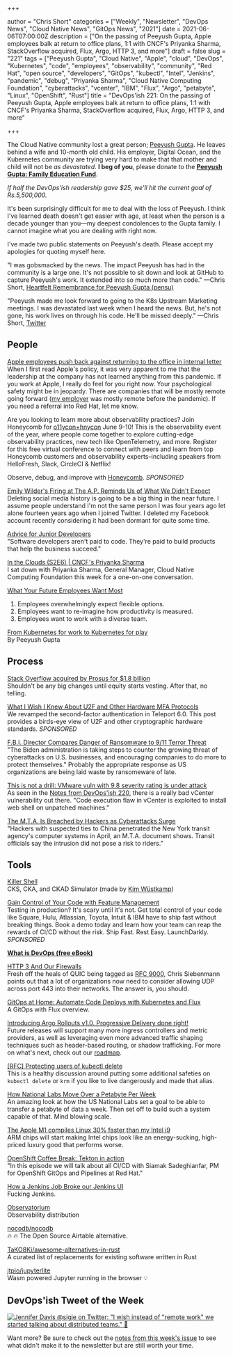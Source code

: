 +++

author = "Chris Short"
categories = ["Weekly", "Newsletter", "DevOps News", "Cloud Native News", "GitOps News", "2021"]
date = 2021-06-06T07:00:00Z
description = ["On the passing of Peeyush Gupta, Apple employees balk at return to office plans, 1:1 with CNCF's Priyanka Sharma, StackOverflow acquired, Flux, Argo, HTTP 3, and more"]
draft = false
slug = "221"
tags = ["Peeyush Gupta", "Cloud Native", "Apple", "cloud", "DevOps", "Kubernetes", "code", "employees", "observability", "community", "Red Hat", "open source", "developers", "GitOps", "kubectl", "Intel", "Jenkins", "pandemic", "debug", "Priyanka Sharma", "Cloud Native Computing Foundation", "cyberattacks", "vcenter", "IBM", "Flux", "Argo", "petabyte", "Linux", "OpenShift", "Rust"]
title = "DevOps'ish 221: On the passing of Peeyush Gupta, Apple employees balk at return to office plans, 1:1 with CNCF's Priyanka Sharma, StackOverflow acquired, Flux, Argo, HTTP 3, and more"

+++

The Cloud Native community lost a great person; [Peeyush Gupta](https://github.com/cncf/memorials/blob/main/peeyush-gupta.md). He leaves behind a wife and 10-month old child. His employer, Digital Ocean, and the Kubernetes community are trying very hard to make that that mother and child will not be *as devastated*. **I beg of you**, please donate to the [**Peeyush Gupta: Family Education Fund**](https://milaap.org/fundraisers/support-peeyush-gupta-family-education).

*If half the DevOps'ish readership gave $25, we'll hit the current goal of Rs.5,500,000.*

It's been surprisingly difficult for me to deal with the loss of Peeyush. I think I've learned death doesn't get easier with age, at least when the person is a decade younger than you—my deepest condolences to the Gupta family. I cannot imagine what you are dealing with right now.

I've made two public statements on Peeyush's death. Please accept my apologies for quoting myself here.

"I was gobsmacked by the news. The impact Peeyush has had in the community is a large one. It's not possible to sit down and look at GitHub to capture Peeyush's work. It extended into so much more than code."  —Chris Short, [Heartfelt Remembrance for Peeyush Gupta (pensu)](https://groups.google.com/g/kubernetes-dev/c/WpTM45LCkRY)

"Peeyush made me look forward to going to the K8s Upstream Marketing meetings. I was devastated last week when I heard the news. But, he's not gone, his work lives on through his code. He'll be missed deeply." —Chris Short, [Twitter](https://twitter.com/ChrisShort/status/1399782389589725191)

## People

[Apple employees push back against returning to the office in internal letter](https://www.theverge.com/2021/6/4/22491629/apple-employees-push-back-return-office-internal-letter-tim-cook)  
When I first read Apple's policy, it was very apparent to me that the leadership at the company has not learned anything from this pandemic. If you work at Apple, I really do feel for you right now. Your psychological safety might be in jeopardy. There are companies  that will be mostly remote going forward ([my employer](https://devopsish.com/terms/#disclaimer) was mostly remote before the pandemic). If you need a referral into Red Hat, let me know.

Are you looking to learn more about observability practices? Join Honeycomb for [o11ycon+hnycon](https://o11ycon-hnycon.io/devopsish/?utm_source=devopsish&utm_medium=newsletter&utm_campaign=ad&utm_keyword=&utm_content=devopsish&utm_adgroup) June 9-10! This is the observability event of the year, where people come together to explore cutting-edge observability practices, new tech like OpenTelemetry, and more. Register for this free virtual conference to connect with peers and learn from top Honeycomb customers and observability experts–including speakers from HelloFresh, Slack, CircleCI & Netflix!

Observe, debug, and improve with [Honeycomb](https://www.honeycomb.io/?utm_source=devopsish&utm_medium=newsletter&utm_campaign=ad&utm_content=honeycomb-homepage-devopish). *SPONSORED*

[Emily Wilder's Firing at The A.P. Reminds Us of What We Didn't Expect](https://www.nytimes.com/2021/05/29/technology/emily-wilder-firing-ap.html)  
Deleting social media history is going to be a big thing in the near future. I assume people understand I'm not the same person I was four years ago let alone fourteen years ago when I joined Twitter. I deleted my Facebook account recently considering it had been dormant for quite some time.

[Advice for Junior Developers](https://ashfurrow.com/blog/advice-for-junior-developers/)  
"Software developers aren't paid to code. They're paid to build products that help the business succeed."

[In the Clouds (S2E6) | CNCF's Priyanka Sharma](https://www.youtube.com/watch?v=sRWl9RW5HKo&t=157s)  
I sat down with Priyanka Sharma, General Manager, Cloud Native Computing Foundation this week for a one-on-one conversation.

[What Your Future Employees Want Most](https://hbr.org/2021/05/what-your-future-employees-want-most)

1. Employees overwhelmingly expect flexible options.
1. Employees want to re-imagine how productivity is measured.
1. Employees want to work with a diverse team.

[From Kubernetes for work to Kubernetes for play](https://www.kubernetes.dev/blog/2021/06/01/peeyush-contributor-story/)  
By Peeyush Gupta

## Process

[Stack Overflow acquired by Prosus for $1.8 billion](https://techcrunch.com/2021/06/02/stack-overflow-acquired-by-prosus-for-a-reported-1-8-billion/)  
Shouldn't be any big changes until equity starts vesting. After that, no telling.

[What I Wish I Knew About U2F and Other Hardware MFA Protocols](https://goteleport.com/blog/u2f-lessons-learned/?utm_source=newsletter&utm_medium=email&utm_campaign=devopsish)  
We revamped the second-factor authentication in Teleport 6.0. This post provides a birds-eye view of U2F and other cryptographic hardware standards. *SPONSORED*

[F.B.I. Director Compares Danger of Ransomware to 9/11 Terror Threat](https://www.nytimes.com/2021/06/04/us/politics/ransomware-cyberattacks-sept-11-fbi.html)  
"The Biden administration is taking steps to counter the growing threat of cyberattacks on U.S. businesses, and encouraging companies to do more to protect themselves." Probably the appropriate response as US organizations are being laid waste by ransomeware of late.

[This is not a drill: VMware vuln with 9.8 severity rating is under attack](https://arstechnica.com/gadgets/2021/06/under-exploit-vmware-vulnerability-with-severity-rating-of-9-8-out-of-10/)  
As seen in the [Notes from DevOps'ish 220](https://devopsish.com/220/notes), there is a really bad vCenter vulnerability out there. "Code execution flaw in vCenter is exploited to install web shell on unpatched machines."

[The M.T.A. Is Breached by Hackers as Cyberattacks Surge](https://www.nytimes.com/2021/06/02/nyregion/mta-cyber-attack.html)  
"Hackers with suspected ties to China penetrated the New York transit agency's computer systems in April, an M.T.A. document shows. Transit officials say the intrusion did not pose a risk to riders."

## Tools

[Killer Shell](https://killer.sh/)  
CKS, CKA, and CKAD Simulator (made by [Kim Wüstkamp](https://wuestkamp.com/))

[Gain Control of Your Code with Feature Management](https://learn.launchdarkly.com/demo/?utm_source=devopsish&utm_medium=news_pod&utm_campaign=21q1-newsletter)  
Testing in production?  It's scary until it's not. Get total control of your code like Square, Hulu, Atlassian, Toyota, Intuit & IBM have  to ship fast without breaking things.  Book a demo today and learn how your team can reap the rewards of CI/CD without the risk.
Ship Fast. Rest Easy. LaunchDarkly. *SPONSORED*

[**What is DevOps (free eBook)**](https://devopsish.com/what-is-devops/)

[HTTP 3 And Our Firewalls](https://utcc.utoronto.ca/~cks/space/blog/sysadmin/HTTP3AndOurFirewalls)  
Fresh off the heals of QUIC being tagged as [RFC 9000](https://daniel.haxx.se/blog/2021/05/27/quic-is-rfc-9000/), Chris Siebenmann points out that a lot of organizations now need to consider allowing UDP across port 443 into their networks. The answer is, you should.

[GitOps at Home: Automate Code Deploys with Kubernetes and Flux](https://thenewstack.io/gitops-at-home-automate-code-deploys-with-kubernetes-and-flux/)  
A GitOps with Flux overview.

[Introducing Argo Rollouts v1.0. Progressive Delivery done right!](https://blog.argoproj.io/introducing-argo-rollouts-v1-0-803e87f76ef7)  
Future releases will support many more ingress controllers and metric providers, as well as leveraging even more advanced traffic shaping techniques such as header-based routing, or shadow trafficking. For more on what's next, check out our [roadmap](https://argoproj.github.io/argo-rollouts/roadmap/).

[[RFC] Protecting users of kubectl delete](https://groups.google.com/g/kubernetes-dev/c/y4Q20V3dyOk/m/vNbttyY-BgAJ)  
This is a healthy discussion around putting some additional safeties on `kubectl delete` or `krm` if you like to live dangerously and made that alias.

[How National Labs Move Over a Petabyte Per Week](https://www.nextplatform.com/2021/06/01/how-national-labs-move-over-a-petabyte-per-week/)  
An amazing look at how the US National Labs set a goal to be able to transfer a petabyte of data a week. Then set off to build such a system capable of that. Mind blowing scale.

[The Apple M1 compiles Linux 30% faster than my Intel i9](https://www.jeffgeerling.com/blog/2021/apple-m1-compiles-linux-30-faster-my-intel-i9)  
ARM chips will start making Intel chips look like an energy-sucking, high-priced luxury good that performs worse.

[OpenShift Coffee Break: Tekton in action](https://www.youtube.com/watch?v=6cuZZGUNBUM)  
"In this episode we will talk about all CI/CD with Siamak Sadeghianfar, PM for OpenShift GitOps and Pipelines at Red Hat."

[How a Jenkins Job Broke our Jenkins UI](https://slack.engineering/how-a-jenkins-job-broke-our-jenkins-ui/)  
Fucking Jenkins.

[Observatorium](https://observatorium.io/)  
Observability distribution

[nocodb/nocodb](https://github.com/nocodb/nocodb)  
🔥 🔥 The Open Source Airtable alternative.

[TaKO8Ki/awesome-alternatives-in-rust](https://github.com/TaKO8Ki/awesome-alternatives-in-rust)  
A curated list of replacements for existing software written in Rust

[jtpio/jupyterlite](https://github.com/jtpio/jupyterlite)  
Wasm powered Jupyter running in the browser 💡

## DevOps'ish Tweet of the Week

[![Jennifer Davis @sigje on Twitter: "I wish instead of "remote work" we started talking about distributed teams." 🧵](https://shortcdn.com/file/devopsish/221-devopsish-tweet-of-the-week.png)](https://twitter.com/sigje/status/1401268238739120131)

Want more? Be sure to check out the [notes from this week's issue](https://devopsish.com/221/notes/) to see what didn't make it to the newsletter but are still worth your time.
